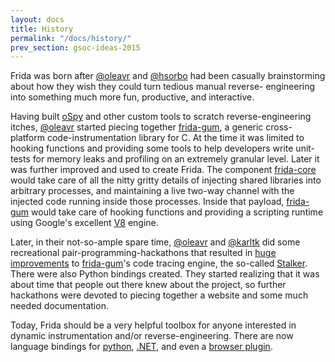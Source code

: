 ```yaml
---
layout: docs
title: History
permalink: "/docs/history/"
prev_section: gsoc-ideas-2015
---
```


Frida was born after [@oleavr][] and [@hsorbo][] had been casually
brainstorming about how they wish they could turn tedious manual reverse-
engineering into something much more fun, productive, and interactive.

Having built [oSpy][] and other custom tools to scratch reverse-engineering
itches, [@oleavr][] started piecing together [frida-gum][], a generic cross-
platform code-instrumentation library for C. At the time it was limited to
hooking functions and providing some tools to help developers write unit-
tests for memory leaks and profiling on an extremely granular level. Later it
was further improved and used to create Frida. The component [frida-core][]
would take care of all the nitty gritty details of injecting shared libraries
into arbitrary processes, and maintaining a live two-way channel with the
injected code running inside those processes. Inside that payload, [frida-gum][]
would take care of hooking functions and providing a scripting runtime using
Google's excellent [V8][] engine.

Later, in their not-so-ample spare time, [@oleavr][] and [@karltk][] did some
recreational pair-programming-hackathons that resulted in [huge improvements][]
to [frida-gum][]'s code tracing engine, the so-called [Stalker][]. There were
also Python bindings created. They started realizing that it was about time
that people out there knew about the project, so further hackathons were devoted
to piecing together a website and some much needed documentation.

Today, Frida should be a very helpful toolbox for anyone interested in dynamic
instrumentation and/or reverse-engineering. There are now language bindings
for [python][], [.NET][], and even a [browser plugin][].


[@oleavr]: https://twitter.com/oleavr
[@hsorbo]: https://twitter.com/hsorbo
[@karltk]: https://twitter.com/karltk
[frida-core]: https://github.com/frida/frida-core/
[frida-gum]: https://github.com/frida/frida-gum/
[Stalker]: https://github.com/frida/frida-gum/blob/master/gum/backend-x86/gumstalker-x86.c
[huge improvements]: http://blog.kalleberg.org/post/833101026/live-x86-code-instrumentation-with-frida
[python]: https://pypi.python.org/pypi/frida
[.NET]: http://build.frida.re/frida/windows/x64-Release/bin/Frida.dll
[browser plugin]: http://build.frida.re/frida/mac/lib/browser/plugins/libnpfrida.dylib
[oSpy]: https://code.google.com/p/ospy/
[V8]: https://code.google.com/p/v8/
